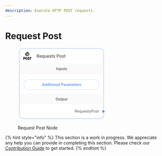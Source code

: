 ```yaml
---
description: Execute HTTP POST requests.
---
```


# Request Post

<figure><img src="../../../.gitbook/assets/up-010.png" alt="" width="280"><figcaption><p>Request Post Node</p></figcaption></figure>

{% hint style="info" %}
This section is a work in progress. We appreciate any help you can provide in completing this section. Please check our [Contribution Guide](broken-reference) to get started.
{% endhint %}
